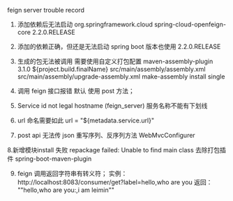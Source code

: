feign server trouble record
1. 添加依赖后无法启动
        <dependency>
            <groupId>org.springframework.cloud</groupId>
            <artifactId>spring-cloud-openfeign-core</artifactId>
            <version>2.2.0.RELEASE</version>
        </dependency>
2. 添加的依赖正确，但还是无法启动
spring boot 版本也使用
<version>2.2.0.RELEASE</version>

3. 生成的包无法被调用
需要使用自定义打包配置
            <!-- 打包插件 -->
            <plugin>
                <artifactId>maven-assembly-plugin</artifactId>
                <version>3.1.0</version>
                <configuration>
                    <finalName>${project.build.finalName}</finalName>
                    <descriptors>
                        <descriptor>src/main/assembly/assembly.xml</descriptor>
                        <descriptor>src/main/assembly/upgrade-assembly.xml</descriptor>
                    </descriptors>
                </configuration>
                <executions>
                    <execution>
                        <id>make-assembly</id>
                        <phase>install</phase>
                        <goals>
                            <goal>single</goal>
                        </goals>
                    </execution>
                </executions>
            </plugin>

4. 调用 feign 接口报错
默认 使用 post 方法；

5.  Service id not legal hostname (feign_server)
服务名称不能有下划线

6. url 命名需要如此
url = "${metadata.service.url}"

7. post api 无法传 json 
重写序列、反序列方法 WebMvcConfigurer

8.新增模块install 失败
repackage failed: Unable to find main class
去除打包插件 spring-boot-maven-plugin

9. feign 调用返回字符串有转义符；
实例：http://localhost:8083/consumer/get?label=hello,who are you
返回： "\"hello,who are you:,i am leimin\""



